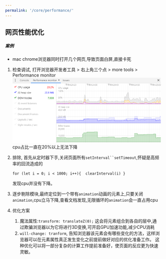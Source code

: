 ```yaml
---
permalink: '/core/performance/'
---
```


## 网页性能优化
##### 案例
* mac chrome浏览器同时打开几个网页,导致页面白屏,直接卡死
1. 检查调试, 打开浏览器开发者工具 > 右上角三个点 > more tools > Performance monitor
![性能截图](../.vuepress/assets/imgs/performance.png)
cpu占比一直在20%以上无法下降

2. 排除, 首先从定时器下手,关闭页面所有`setInterval``setTimeout`,怀疑是高频率的回流造成的
    ```
    for (let i = 0; i < 1000; i++){  clearInterval(i) }
    ```
    发现cpu并没有下降。
3. 逐步剔除模块,最终定位到一个带有`animation`动画的元素上,只要关闭`animation`,cpu立马下降,查看文档发现,无限循环的`animation`会一直占用cpu
4. 优化方案
   1. 魔法属性:`transform: translateZ(0);` 这会将元素组合到各自的层中,通过欺骗浏览器以为它将进行3D变换,可开启GPU加速功能,减少CPU消耗
   2. `will-change: tranform`, 告知浏览器该元素会有哪些变化的方法，这样浏览器可以在元素属性真正发生变化之前提前做好对应的优化准备工作。 这种优化可以将一部分复杂的计算工作提前准备好，使页面的反应更为快速灵敏。